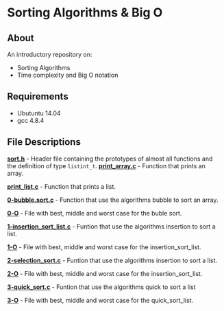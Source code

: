 # Sorting Algorithms & Big O
## About
An introductory repository on:
- Sorting Algorithms
- Time complexity and Big O notation
## Requirements
- Ubutuntu 14.04
- gcc 4.8.4
## File Descriptions
**[sort.h](sort.h)** - Header file containing the prototypes of almost all functions and the definition of type `listint_t`.
**[print_array.c](print_array.c)** - Function that prints an array.

**[print_list.c](print_list.c)** - Function that prints a list.

**[0-bubble.sort.c](0-bubble_sort.c)** - Function that use the algorithms bubble to sort an array.

**[0-O](0-O)** - File with best, middle and worst case for the buble sort.

**[1-insertion_sort_list.c](1-insertion_sort_list.c)** - Funtion that use the algorithms insertion to sort a list.

**[1-O](1-O)** - File with best, middle and worst case for the insertion_sort_list.

**[2-selection_sort.c](2-selection_sort.c)** - Funtion that use the algorithms insertion to sort a list.

**[2-O](2-O)** - File with best, middle and worst case for the insertion_sort_list.

**[3-quick_sort.c](3-quick_sort.c)** - Funtion that use the algorithms quick to sort a list

**[3-O](3-O)** - File with best, middle and worst case for the quick_sort_list.
